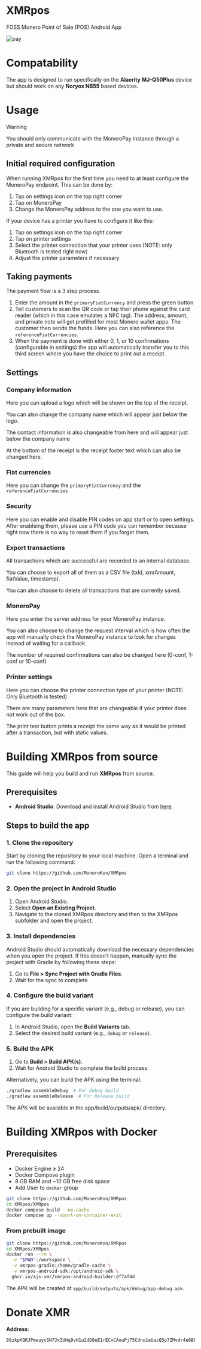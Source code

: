 # XMRpos
FOSS Monero Point of Sale (POS) Android App

![pay](xmrpos-pay.gif)

# Compatability
The app is designed to run specifically on the **Alacrity MJ-Q50Plus** device but should work on any **Noryox NB55** based devices.

# Usage
> [!WARNING]  
> You should only communicate with the MoneroPay instance through a private and secure network

## Initial required configuration
When running XMRpos for the first time you need to at least configure the MoneroPay endpoint. This can be done by:
1. Tap on settings icon on the top right corner
2. Tap on MoneroPay
3. Change the MoneroPay address to the one you want to use.

If your device has a printer you have to configure it like this:
1. Tap on settings icon on the top right corner
2. Tap on printer settings
3. Select the printer connection that your printer uses (NOTE: only Bluetooth is tested right now)
4. Adjust the printer parameters if necessary 

## Taking payments
The payment flow is a 3 step process. 
1. Enter the amount in the `primaryFiatCurrency` and press the green button
2. Tell customers to scan the QR code or tap their phone against the card reader (which in this case emulates a NFC tag). The address, amount, and private note will get prefilled for most Monero wallet apps. The customer then sends the funds. Here you can also reference the `referenceFiatCurrencies`.
3. When the payment is done with either 0, 1, or 10 confirmations (configurable in settings) the app will automatically transfer you to this third screen where you have the choice to print out a receipt.

## Settings

### Company information
Here you can upload a logo which will be shown on the top of the receipt.

You can also change the company name which will appear just below the logo.

The contact information is also changeable from here and will appear just below the company name

At the bottom of the receipt is the receipt footer text which can also be changed here.

### Fiat currencies
Here you can change the `primaryFiatCurrency` and the `referenceFiatCurrencies`

### Security
Here you can enable and disable PIN codes on app start or to open settings. After enableing them, please use a PIN code you can remember because right now there is no way to reset them if you forget them.

### Export transactions
All transactions which are successful are recorded to an internal database.

You can choose to export all of them as a CSV file (txId, xmrAmount, fiatValue, timestamp).

You can also choose to delete all transactions that are currently saved.

### MoneroPay
Here you enter the server address for your MoneroPay instance.

You can also choose to change the request interval which is how often the app will manually check the MoneroPay instance to look for changes instead of waiting for a callback

The number of required confirmations can also be changed here (0-conf, 1-conf or 10-conf)

### Printer settings
Here you can choose the printer connection type of your printer (NOTE: Only Bluetooth is tested)

There are many parameters here that are changeable if your printer does not work out of the box.

The print test button prints a receipt the same way as it would be printed after a transaction, but with static values.


# Building XMRpos from source
This guide will help you build and run **XMRpos** from source.

## Prerequisites
- **Android Studio**: Download and install Android Studio from [here](https://developer.android.com/studio).

## Steps to build the app

### 1. Clone the repository
Start by cloning the repository to your local machine. Open a terminal and run the following command:

```bash
git clone https://github.com/MoneroKon/XMRpos
```

### 2. Open the project in Android Studio
1. Open Android Studio.
2. Select **Open an Existing Project**.
3. Navigate to the cloned XMRpos directory and then to the XMRpos subfolder and open the project.

### 3. Install dependencies
Android Studio should automatically download the necessary dependencies when you open the project. If this doesn’t happen, manually sync the project with Gradle by following these steps:
1. Go to **File > Sync Project with Gradle Files**. 
2. Wait for the sync to complete

### 4. Configure the build variant
If you are building for a specific variant (e.g., debug or release), you can configure the build variant:
1. In Android Studio, open the **Build Variants** tab.
2. Select the desired build variant (e.g., `debug` or `release`).

### 5. Build the APK
1. Go to **Build > Build APK(s)**.
2. Wait for Android Studio to complete the build process.

Alternatively, you can build the APK using the terminal:
```bash
./gradlew assembleDebug  # For Debug build
./gradlew assembleRelease  # For Release build
```
The APK will be available in the app/build/outputs/apk/ directory.

# Building XMRpos with Docker

## Prerequisites
- Docker Engine ≥ 24
- Docker Compose plugin
- 8 GB RAM and ~10 GB free disk space
- Add User to `docker` group

```bash
git clone https://github.com/MoneroKon/XMRpos
cd XMRpos/XMRpos
docker compose build --no-cache
docker compose up --abort-on-container-exit
```

### From prebuilt image

```bash
git clone https://github.com/MoneroKon/XMRpos
cd XMRpos/XMRpos
docker run --rm \
  -v "$PWD":/workspace \
  -v xmrpos-gradle:/home/gradle-cache \
  -v xmrpos-android-sdk:/opt/android-sdk \
  ghcr.io/ajs-xmr/xmrpos-android-builder:df7af4d
```

The APK will be created at `app/build/outputs/apk/debug/app-debug.apk`.

# Donate XMR

**Address**:

```
88zkpYQRJPmeuycSN7Jx3UHq9vH1u2dD8eE1rECvCAouPj75Cdnu1eUacQ5p7ZMvdr4e6BRe2FShv4HoatSs9HcwEeZCupZ
``` 
